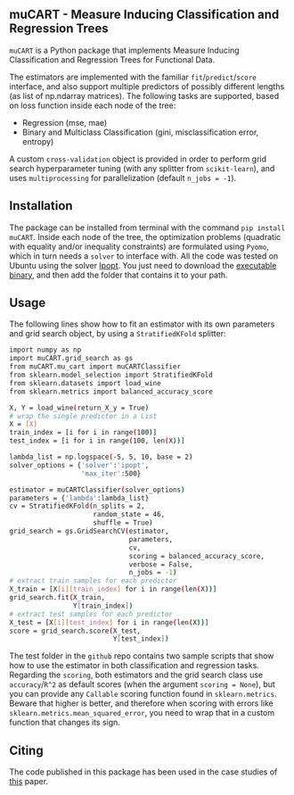 ## muCART - Measure Inducing Classification and Regression Trees

`muCART` is a Python package that implements Measure Inducing Classification and Regression Trees for Functional Data.

The estimators are implemented with the familiar `fit`/`predict`/`score` interface, and also support multiple predictors of possibly different lengths (as list of np.ndarray matrices). The following tasks are supported, based on loss function inside each node of the tree:

- Regression (mse, mae)
- Binary and Multiclass Classification (gini, misclassification error, entropy)

A custom `cross-validation` object is provided in order to perform grid search hyperparameter tuning (with any splitter from `scikit-learn`), and uses `multiprocessing` for parallelization (default `n_jobs = -1`).

## Installation

The package can be installed from terminal with the command `pip install muCART`. Inside each node of the tree, the optimization problems (quadratic with equality and/or inequality constraints) are formulated using `Pyomo`, which in turn needs a `solver` to interface with. All the code was tested on Ubuntu using the solver [Ipopt](https://doi.org/10.1007/s10107-004-0559-y). You just need to download the [executable binary](https://ampl.com/products/solvers/open-source/#ipopt), and then add the folder that contains it to your path.


## Usage

The following lines show how to fit an estimator with its own parameters and grid search object, by using a `StratifiedKFold` splitter:

```sh
import numpy as np
import muCART.grid_search as gs
from muCART.mu_cart import muCARTClassifier
from sklearn.model_selection import StratifiedKFold
from sklearn.datasets import load_wine
from sklearn.metrics import balanced_accuracy_score

X, Y = load_wine(return_X_y = True)
# wrap the single predictor in a List
X = [X]
train_index = [i for i in range(100)]
test_index = [i for i in range(100, len(X))]

lambda_list = np.logspace(-5, 5, 10, base = 2)
solver_options = {'solver':'ipopt',
                  'max_iter':500}

estimator = muCARTClassifier(solver_options)
parameters = {'lambda':lambda_list}
cv = StratifiedKFold(n_splits = 2,
                     random_state = 46,
                     shuffle = True)
grid_search = gs.GridSearchCV(estimator,
                              parameters,
                              cv,
                              scoring = balanced_accuracy_score,
                              verbose = False,
                              n_jobs = -1)
# extract train samples for each predictor
X_train = [X[i][train_index] for i in range(len(X))]
grid_search.fit(X_train,
                Y[train_index])
# extract test samples for each predictor
X_test = [X[i][test_index] for i in range(len(X))]
score = grid_search.score(X_test,
                          Y[test_index])
```
The test folder in the `github` repo contains two sample scripts that show how to use the estimator in both classification and regression tasks. Regarding the `scoring`, both estimators and the grid search class use `accuracy`/`R^2` as default scores (when the argument `scoring = None`), but you can provide any `Callable` scoring function found in `sklearn.metrics`. Beware that higher is better, and therefore when scoring with errors like `sklearn.metrics.mean_squared_error`, you need to wrap that in a custom function that changes its sign.

## Citing

The code published in this package has been used in the case studies of [this](https://doi.org/10.1002/sam.11569) paper.
